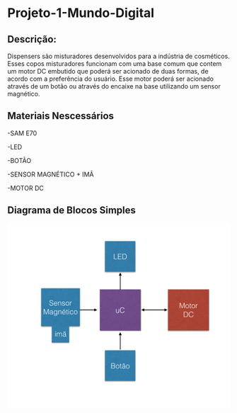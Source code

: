 # Projeto-1-Mundo-Digital

## Descrição:
Dispensers são misturadores desenvolvidos para a indústria de cosméticos. Esses copos misturadores funcionam com uma base comum que contem um motor DC embutido que poderá ser acionado de duas formas, de acordo com a preferência do usuário. Esse motor poderá ser acionado através de um botão ou através do encaixe na base utilizando um sensor magnético.

## Materiais Nescessários
-SAM E70

-LED

-BOTÃO

-SENSOR MAGNÉTICO + IMÃ

-MOTOR DC

## Diagrama de Blocos Simples
![Screenshot](diagrama.png)
